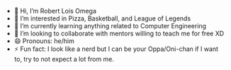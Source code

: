 - 👋 Hi, I’m Robert Lois Omega
- 👀 I’m interested in Pizza, Basketball, and League of Legends
- 🌱 I’m currently learning anything related to Computer Engineering
- 💞️ I’m looking to collaborate with mentors willing to teach me for free XD
- 😄 Pronouns: he/him
- ⚡ Fun fact: I look like a nerd but I can be your Oppa/Oni-chan if I want to, try to not expect a lot from me.

<!---
robert-lois-omega/robert-lois-omega is a ✨ special ✨ repository because its `README.md` (this file) appears on your GitHub profile.
You can click the Preview link to take a look at your changes.
--->
